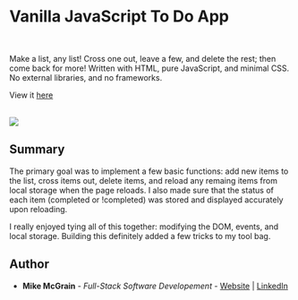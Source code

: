 # Vanilla JavaScript To Do App

<br>

Make a list, any list!  Cross one out, leave a few, and delete the rest; then come back for more!
Written with HTML, pure JavaScript, and minimal CSS.  No external libraries, and no frameworks.
<br>

View it [here](https://mikemcgrain.github.io/to-do_app/)

<br>

<image src="images/game_play_crop.png">

## Summary

The primary goal was to implement a few basic functions: add new items to the list, cross items out, delete items, and reload any remaing items from local storage when the page reloads.  I also made sure that the status of each item (completed or !completed) was stored and displayed accurately upon reloading.

I really enjoyed tying all of this together: modifying the DOM, events, and local storage.  Building this definitely added a few tricks to my tool bag.  

## Author

* **Mike McGrain** - *Full-Stack Software Developement* - [Website](http://mikemcgrain.com) | [LinkedIn](https://www.linkedin.com/in/michaelmcgrain)
